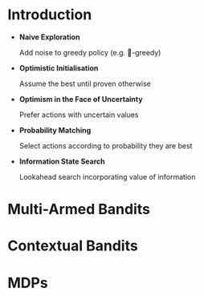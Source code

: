 # Introduction

- **Naive Exploration**

    Add noise to greedy policy (e.g. -greedy)

- **Optimistic Initialisation**

    Assume the best until proven otherwise

- **Optimism in the Face of Uncertainty**

    Prefer actions with uncertain values

- **Probability Matching**

    Select actions according to probability they are best

- **Information State Search**

    Lookahead search incorporating value of information

# Multi-Armed Bandits

# Contextual Bandits

# MDPs